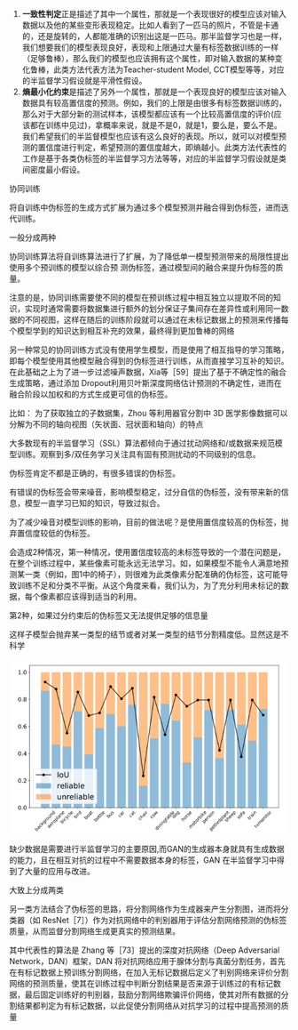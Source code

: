 1. **一致性判定**正是描述了其中一个属性，那就是一个表现很好的模型应该对输入数据以及他的某些变形表现稳定。比如人看到了一匹马的照片，不管是卡通的，还是旋转的，人都能准确的识别出这是一匹马。那半监督学习也是一样，我们想要我们的模型表现良好，表现和上限通过大量有标签数据训练的一样（足够鲁棒），那么我们的模型也应该拥有这个属性，即对输入数据的某种变化鲁棒，此类方法代表方法为Teacher-student Model, CCT模型等等，对应的半监督学习假设就是平滑性假设。
2. **熵最小化约束**是描述了另外一个属性，那就是一个表现良好的模型应该对输入数据具有较高置信度的预测。例如，我们的上限是由很多有标签数据训练的，那么对于大部分新的测试样本，该模型都应该有一个比较高置信度的评价(应该都在训练中见过)，拿概率来说，就是不是0，就是1，要么是，要么不是。我们希望我们的半监督模型也应该有这么良好的表现。所以，就可以对模型预测的置信度进行判定，希望预测的置信度越大，即熵越小。此类方法代表性的工作是基于各类伪标签的半监督学习方法等等，对应的半监督学习假设就是类间密度最小假设。



协同训练

将自训练中伪标签的生成方式扩展为通过多个模型预测并融合得到伪标签，进而迭代训练。

一般分成两种

协同训练算法将自训练算法进行了扩展，为了降低单一模型预测带来的局限性提出使用多个预训练的模型以综合预
测伪标签，通过模型间的融合来提升伪标签的质量。

注意的是，协同训练需要使不同的模型在预训练过程中相互独立以提取不同的知识，实现时通常需要将数据集进行额外的划分保证子集间存在差异性或利用同一数据的不同视图，这样在随后的训练阶段就可以通过在未标记数据上的预测来传播每个模型学到的知识达到相互补充的效果，最终得到更加鲁棒的网络



另一种常见的协同训练方式没有使用学生模型，而是使用了相互指导的学习策略，即每个模型使用其他模型融合得到的伪标签进行训练，从而直接学习互补的知识。在此基础之上为了进一步过滤噪声数据，Xia等［59］提出了基于不确定性的融合生成策略，通过添加 Dropout利用贝叶斯深度网络估计预测的不确定性，进而在融合阶段以加权和的方式生成更可信的伪标签。





比如： 为了获取独立的子数据集，Zhou 等利用器官分割中 3D 医学影像数据可以分解为不同的轴向视图（矢状面、冠状面和轴向）的特点



大多数现有的半监督学习（SSL）算法都倾向于通过扰动网络和/或数据来规范模型训练。观察到多/双任务学习关注具有固有预测扰动的不同级别的信息。



伪标签肯定不都是正确的，有很多错误的伪标签。

有错误的伪标签会带来噪音，影响模型稳定，过分自信的伪标签，没有带来新的信息，模型一直学习已知的知识，导致过拟合。

为了减少噪音对模型训练的影响，目前的做法呢？是使用置信度较高的伪标签，抛弃置信度较低的伪标签。

会造成2种情况，第一种情况，使用置信度较高的未标签导致的一个潜在问题是，在整个训练过程中，某些像素可能永远无法学习。如，如果模型不能令人满意地预测某一类（例如，图1中的椅子），则很难为此类像素分配准确的伪标签，这可能导致训练不足和分类不平衡。从这个角度来看，我们认为，为了充分利用未标记的数据，每个像素都应该得到适当的利用。

第2种，如果过分约束后的伪标签又无法提供足够的信息量

这样子模型会抛弃某一类型的结节或者对某一类型的结节分割精度低。显然这是不科学

![image-20221104222044043](picture/image-20221104222044043.png)





缺少数据是需要进行半监督学习的主要原因,而GAN的生成器本身就具有生成数据的能力，且在相互对抗的过程中不需要数据本身的标签，GAN 在半监督学习中得到了大量的应用与改进。

大致上分成两类



另一类方法结合了伪标签的思路，将分割网络作为生成器来产生分割图，进而将分类器（如 ResNet［7］）作为对抗网络中的判别器用于评估分割网络预测的伪标签质量，从而监督分割网络生成更真实的预测结果。

其中代表性的算法是 Zhang 等［73］提出的深度对抗网络（Deep Adversarial Network，DAN）框架，DAN 将对抗网络应用于腺体分割与真菌分割任务，首先在有标记数据上预训练分割网络，在加入无标记数据后定义了判别网络来评价分割网络的预测质量，使其在训练过程中判断分割结果是否来源于训练过的有标记数据，最后固定训练好的判别器，鼓励分割网络欺骗评价网络，使其对所有数据的分割结果都判定为有标记数据，以此促使分割网络从对抗学习的过程中提高预测的质量